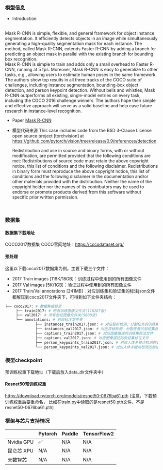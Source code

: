 ### 模型信息
- Introduction
<br>
Mask R-CNN is simple, flexible, and general framework for object instance segmentation. It efficiently detects objects in an image while simultaneously generating a high-quality segmentation mask for each instance. The method, called Mask R-CNN, extends Faster R-CNN by adding a branch for predicting an object mask in parallel with the existing branch for bounding box recognition.
<br>
Mask R-CNN is simple to train and adds only a small overhead to Faster R-CNN, running at 5 fps. Moreover, Mask R-CNN is easy to generalize to other tasks, e.g., allowing users to estimate human poses in the same framework. The authors show top results in all three tracks of the COCO suite of challenges, including instance segmentation, bounding-box object detection, and person keypoint detection. Without bells and whistles, Mask R-CNN outperforms all existing, single-model entries on every task, including the COCO 2016 challenge winners. The authors hope their simple and effective approach will serve as a solid baseline and help ease future research in instance-level recognition.
<br>

- Paper
[Mask R-CNN](https://arxiv.org/abs/1703.06870) 

- 模型代码来源
This case includes code from the BSD 3-Clause License open source project [torchvision] at https://github.com/pytorch/vision/tree/release/0.9/references/detection

  Redistribution and use in source and binary forms, with or without modification, are permitted provided that the following conditions are met:
  Redistributions of source code must retain the above copyright notice, this list of conditions and the following disclaimer.
  Redistributions in binary form must reproduce the above copyright notice, this list of conditions and the following disclaimer in the documentation and/or other materials provided with the distribution.
  Neither the name of the copyright holder nor the names of its contributors may be used to endorse or promote products derived from this software without specific prior written permission.
<br>

### 数据集
#### 数据集下载地址
  COCO2017数据集
  COCO官网地址：https://cocodataset.org/
  

#### 预处理

这里以下载coco2017数据集为例，主要下载三个文件：
- 2017 Train images [118K/18GB]：训练过程中使用到的所有图像文件
- 2017 Val images [5K/1GB]：验证过程中使用到的所有图像文件
- 2017 Train/Val annotations [241MB]：对应训练集和验证集的标注json文件
都解压到coco2017文件夹下，可得到如下文件夹结构：

```bash
├── coco2017: # 数据集根目录
     ├── train2017: # 所有训练图像文件夹(118287张)
     ├── val2017: # 所有验证图像文件夹(5000张)
     └── annotations: # 对应标注文件夹
              ├── instances_train2017.json: # 对应目标检测、分割任务的训练集标注文件
              ├── instances_val2017.json: # 对应目标检测、分割任务的验证集标注文件
              ├── captions_train2017.json: # 对应图像描述的训练集标注文件
              ├── captions_val2017.json: # 对应图像描述的验证集标注文件
              ├── person_keypoints_train2017.json: # 对应人体关键点检测的训练集标注文件
              └── person_keypoints_val2017.json: # 对应人体关键点检测的验证集标注文件夹
```



### 模型checkpoint 
预训练权重下载地址（下载后放入data_dir文件夹中）

#### Resnet50预训练权重 
 https://download.pytorch.org/models/resnet50-0676ba61.pth 
 (注意，下载预训练权重后要重命名， 比如在train.py中读取的是resnet50.pth文件，不是resnet50-0676ba61.pth)

### 框架与芯片支持情况
|            | Pytorch | Paddle | TensorFlow2 |
| ---------- | ------- | ------ | ----------- |
| Nvidia GPU | ✅       | N/A    | N/A         |
| 昆仑芯 XPU | N/A     | N/A    | N/A         |
| 天数智芯   | N/A     | N/A    | N/A         |



